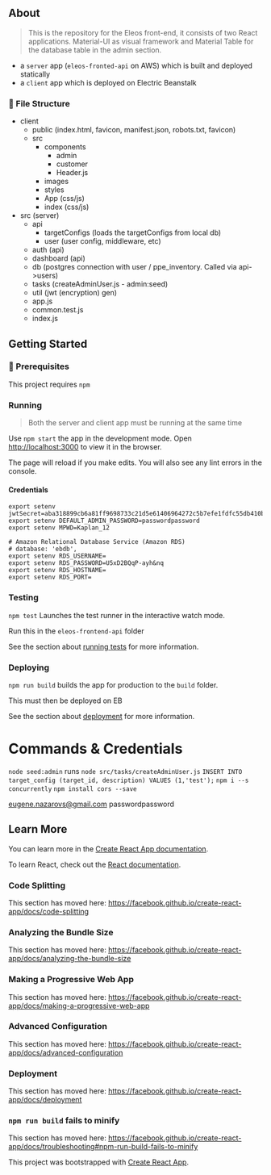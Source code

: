 ## About

> This is the repository for the Eleos front-end, it consists of two React applications. Material-UI as visual framework and Material Table for the database table in the admin section.

* a `server` app (`eleos-fronted-api` on AWS) which is built and deployed statically
* a `client` app which is deployed on Electric Beanstalk

### :open_file_folder: File Structure

- client
    - public (index.html, favicon, manifest.json, robots.txt, favicon)
    - src 
        - components
            - admin
            - customer
            - Header.js
        - images
        - styles
        - App (css/js)
        - index (css/js)
- src (server)
    - api
        - targetConfigs (loads the targetConfigs from local db)
        - user (user config, middleware, etc)
    - auth (api)
    - dashboard (api)
    - db (postgres connection with user / ppe_inventory. Called via api->users)
    - tasks (createAdminUser.js - admin:seed)
    - util (jwt (encryption) gen)
    - app.js
    - common.test.js
    - index.js

## Getting Started

### :link: Prerequisites

This project requires `npm`

### Running

> Both the server and client app must be running at the same time

Use `npm start` the app in the development mode. Open [http://localhost:3000](http://localhost:3000) to view it in the browser.

The page will reload if you make edits. You will also see any lint errors in the console.

#### Credentials





```
export setenv jwtSecret=aba318899cb6a81ff9698733c21d5e61406964272c5b7efe1fdfc55db410bf35
export setenv DEFAULT_ADMIN_PASSWORD=passwordpassword
export setenv MPWD=Kaplan_12

# Amazon Relational Database Service (Amazon RDS)
# database: 'ebdb',
export setenv RDS_USERNAME=
export setenv RDS_PASSWORD=U5xD2BQqP-ayh&nq
export setenv RDS_HOSTNAME=
export setenv RDS_PORT=
```

  

### Testing

`npm test` Launches the test runner in the interactive watch mode.<br /> 

Run this in the `eleos-frontend-api` folder

See the section about [running tests](https://facebook.github.io/create-react-app/docs/running-tests) for more information.

### Deploying

`npm run build` builds the app for production to the `build` folder.<br />

This must then be deployed on EB

See the section about [deployment](https://facebook.github.io/create-react-app/docs/deployment) for more information.

# Commands & Credentials

`node seed:admin` runs `node src/tasks/createAdminUser.js`
`INSERT INTO target_config (target_id, description) VALUES (1,'test');`
`npm i --s concurrently`
`npm install cors --save`

eugene.nazarovs@gmail.com
passwordpassword


## Learn More

You can learn more in the [Create React App documentation](https://facebook.github.io/create-react-app/docs/getting-started).

To learn React, check out the [React documentation](https://reactjs.org/).

### Code Splitting

This section has moved here: https://facebook.github.io/create-react-app/docs/code-splitting

### Analyzing the Bundle Size

This section has moved here: https://facebook.github.io/create-react-app/docs/analyzing-the-bundle-size

### Making a Progressive Web App

This section has moved here: https://facebook.github.io/create-react-app/docs/making-a-progressive-web-app

### Advanced Configuration

This section has moved here: https://facebook.github.io/create-react-app/docs/advanced-configuration

### Deployment

This section has moved here: https://facebook.github.io/create-react-app/docs/deployment

### `npm run build` fails to minify

This section has moved here: https://facebook.github.io/create-react-app/docs/troubleshooting#npm-run-build-fails-to-minify


This project was bootstrapped with [Create React App](https://github.com/facebook/create-react-app).



